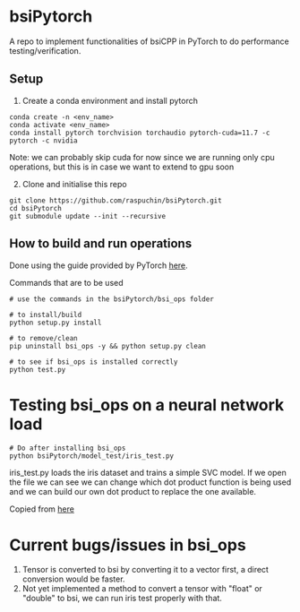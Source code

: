 # bsiPytorch
A repo to implement functionalities of bsiCPP in PyTorch to do performance testing/verification.

## Setup

1. Create a conda environment and install pytorch
```
conda create -n <env_name>
conda activate <env_name>
conda install pytorch torchvision torchaudio pytorch-cuda=11.7 -c pytorch -c nvidia
```

Note: we can probably skip cuda for now since we are running only cpu operations, but this is in case we want to extend to gpu soon


2. Clone and initialise this repo
```
git clone https://github.com/raspuchin/bsiPytorch.git
cd bsiPytorch
git submodule update --init --recursive
```

## How to build and run operations
Done using the guide provided by PyTorch [here](https://pytorch.org/tutorials/advanced/cpp_extension.html).

Commands that are to be used
```
# use the commands in the bsiPytorch/bsi_ops folder

# to install/build
python setup.py install

# to remove/clean
pip uninstall bsi_ops -y && python setup.py clean

# to see if bsi_ops is installed correctly
python test.py
```


# Testing bsi_ops on a neural network load
```
# Do after installing bsi_ops
python bsiPytorch/model_test/iris_test.py
```

iris_test.py loads the iris dataset and trains a simple SVC model. If we open the file we can see we can change which dot product function is being used and we can build our own dot product to replace the one available.

Copied from [here](https://github.com/mtrencseni/pytorch-playground/blob/master/03-svm/SVM%20with%20Pytorch.ipynb)
# Current bugs/issues in bsi_ops
1. Tensor is converted to bsi by converting it to a vector first, a direct conversion would be faster.
2. Not yet implemented a method to convert a tensor with "float" or "double" to bsi, we can run iris test properly with that.